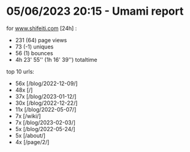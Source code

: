 # 05/06/2023 20:15 - Umami report
for www.shifeiti.com [24h] :

 - 231 (64) page views
 - 73 (-1) uniques
 - 56 (1) bounces
 - 4h 23' 55'' (1h 16' 39'') totaltime


top 10 urls:
 - 56x [/blog/2022-12-09/]
 - 48x [/]
 - 37x [/blog/2023-01-12/]
 - 30x [/blog/2022-12-22/]
 - 11x [/blog/2022-05-07/]
 - 7x [/wiki/]
 - 7x [/blog/2023-02-03/]
 - 5x [/blog/2022-05-24/]
 - 5x [/about/]
 - 4x [/page/2/]


